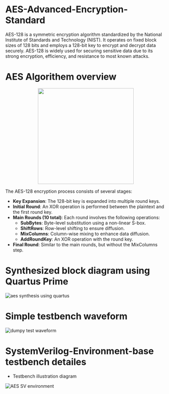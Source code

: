 # AES-Advanced-Encryption-Standard
AES-128 is a symmetric encryption algorithm standardized by the National Institute of Standards and Technology (NIST). It operates on fixed block sizes of 128 bits and employs a 128-bit key to encrypt and decrypt data securely. AES-128 is widely used for securing sensitive data due to its strong encryption, efficiency, and resistance to most known attacks.

# AES Algorithem overview
<p align="center">
  <img src="https://github.com/user-attachments/assets/b5708b66-67f5-463f-94fd-7f0518a286d3" border="0" width="300" />
</p>


The AES-128 encryption process consists of several stages:

- **Key Expansion**: The 128-bit key is expanded into multiple round keys.
- **Initial Round**: An XOR operation is performed between the plaintext and the first round key.
- **Main Rounds (10 total)**: Each round involves the following operations:
  - **SubBytes**: Byte-level substitution using a non-linear S-box.
  - **ShiftRows**: Row-level shifting to ensure diffusion.
  - **MixColumns**: Column-wise mixing to enhance data diffusion.
  - **AddRoundKey**: An XOR operation with the round key.
- **Final Round**: Similar to the main rounds, but without the MixColumns step.

# Synthesized block diagram using Quartus Prime
![aes synthesis using quartus](https://github.com/user-attachments/assets/7d2ccc31-4d6f-4387-8a46-ecc3949bec18)

# Simple testbench waveform
![dumpy test waveform](https://github.com/user-attachments/assets/b7aab423-1ff3-4ea6-85b4-201c61fb409b)

# SystemVerilog-Environment-base testbench detailes
- Testbench illustration diagram

![AES SV environment](https://github.com/user-attachments/assets/e424efeb-3a49-4e8a-93ce-83f0dbf8f0d9)
